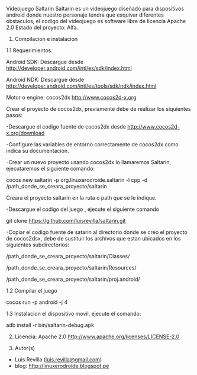 Videojuego Saltarin
Saltarin es un videojuego diseñado para dispositivos android donde nuestro personaje 
tendra que esquivar diferentes obstaculos, el codigo del videojuego es software libre
de licencia Apache 2.0
Estado del proyecto: Alfa.
 
1. Compilacion e instalacion

 1.1 Requerimientos.
 
 Android SDK: Descargue desde http://developer.android.com/intl/es/sdk/index.html
 
 Android NDK: Descargue desde  http://developer.android.com/intl/es/tools/sdk/ndk/index.html
 
 Motor o engine: cocos2dx http://www.cocos2d-x.org
 
 Crear el proyecto de cocos2dx, previamente debe de realizar los siquientes pasos:
 
 -Descargue el codigo fuente de cocos2dx desde http://www.cocos2d-x.org/download 
 
 -Configure las variables de entorno correctamente de cocos2dx como indica su documentacion.
 
 -Crear un nuevo proyecto usando cocos2dx lo llamaremos Saltarin, ejecutaremos el siguiente comando:
 
 cocos new saltarin -p org.linuxerodroide.saltarin -l cpp -d /path_donde_se_creara_proyecto/saltarin
 

 Creara  el proyecto saltarin en la ruta o path que se le indique.
 
 -Descargue el codigo del juego , ejecute el siguiente comando
 
 git clone https://github.com/luisrevilla/saltarin.git
 
 -Copiar el codigo fuente de satarin al directorio donde se creo el proyecto de cocos2dsx, debe de sustituir los archivos
 que estan ubicados en los siguientes subdirectorios:
 
 /path_donde_se_creara_proyecto/saltarin/Classes/
 
 /path_donde_se_creara_proyecto/saltarin/Resources/
 
 /path_donde_se_creara_proyecto/saltarin/proj.android/
 

 1.2 Compilar el juego
 
 cocos run -p android -j 4
 

 1.3 Instalacion el dispositivo movil, ejecute el comando:
 
 adb install -r bin/saltarin-debug.apk
 

2. Licencia: Apache 2.0 http://www.apache.org/licenses/LICENSE-2.0


3. Autor(s)

 - Luis Revilla (luis.revilla@gmail.com) 
 - 
   blog: http://linuxerodroide.blogspot.pe

